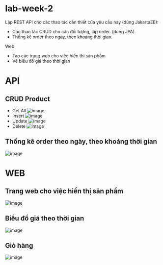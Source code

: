 
# lab-week-2

Lập REST API cho các thao tác cần thiết của yêu cầu này (dùng JakartaEE):
- Các thao tác CRUD cho các đối tượng, lập order. (dùng JPA).
- Thống kê order theo ngày, theo khoảng thời gian.

Web:
- Tạo các trang web cho việc hiển thị sản phẩm
- Vẽ biểu đồ giá theo thời gian

# API
## CRUD Product

- Get All
![image](https://github.com/PhamBaBac/www_lap02_week_02_restapi/assets/99248518/82b2a645-641c-4497-8371-9268a0e732e6)
- Insert
![image](https://github.com/PhamBaBac/www_lap02_week_02_restapi/assets/99248518/5f59b554-9e60-4457-8c43-16a880d9b1cf)
- Update
![image](https://github.com/PhamBaBac/www_lap02_week_02_restapi/assets/99248518/beec2b6c-1a48-41c2-a2f2-fb018173c9b1)
- Delete
![image](https://github.com/PhamBaBac/www_lap02_week_02_restapi/assets/99248518/4b273c82-2a01-4afd-b716-7e10134fe18f)

## Thống kê order theo ngày, theo khoảng thời gian
![image](https://github.com/PhamBaBac/www_lap02_week_02_restapi/assets/99248518/d359ccde-8d12-449f-a301-30f2d5d193c1)

# WEB
## Trang web cho việc hiển thị sản phẩm
![image](https://github.com/PhamBaBac/www_lap02_week_02_restapi/assets/99248518/00c4a030-a2a8-4587-9372-5b7e78fec10d)

## Biểu đồ giá theo thời gian
![image](https://github.com/PhamBaBac/www_lap02_week_02_restapi/assets/99248518/9e130aa9-46d8-4041-aacf-2fac1fc9328c)

## Giỏ hàng
![image](https://github.com/PhamBaBac/www_lap02_week_02_restapi/assets/99248518/87819041-3966-4818-b1b2-8359860da641)






